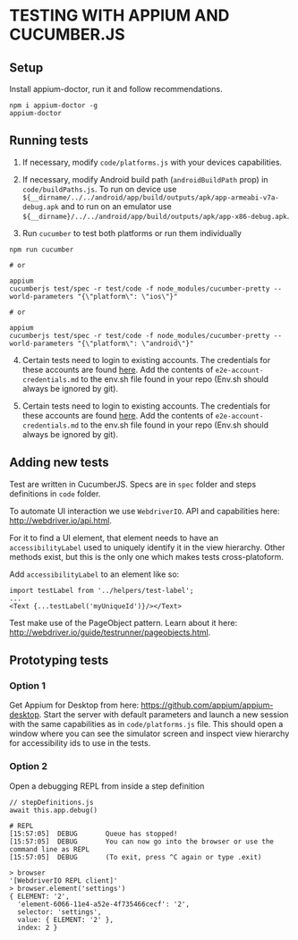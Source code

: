 # TESTING WITH APPIUM AND CUCUMBER.JS

## Setup

Install appium-doctor, run it and follow recommendations.
```
npm i appium-doctor -g
appium-doctor
```

## Running tests

1. If necessary, modify ```code/platforms.js``` with your devices capabilities.

2. If necessary, modify Android build path (```androidBuildPath``` prop) in ```code/buildPaths.js```. To run on device use ````${__dirname/../../android/app/build/outputs/apk/app-armeabi-v7a-debug.apk```` and to run on an emulator use ````${__dirname}/../../android/app/build/outputs/apk/app-x86-debug.apk````.

3. Run ```cucumber``` to test both platforms or run them individually
```
npm run cucumber

# or

appium
cucumberjs test/spec -r test/code -f node_modules/cucumber-pretty --world-parameters "{\"platform\": \"ios\"}"

# or

appium
cucumberjs test/spec -r test/code -f node_modules/cucumber-pretty --world-parameters "{\"platform\": \"android\"}"

```
4. Certain tests need to login to existing accounts. The credentials for these accounts are found [here](https://github.com/PeerioTechnologies/internal-documentation/blob/master/frontend/e2e-account-credentials.md). Add the contents of `e2e-account-credentials.md` to the env.sh file found in your repo (Env.sh should always be ignored by git).

4. Certain tests need to login to existing accounts. The credentials for these accounts are found [here](https://github.com/PeerioTechnologies/internal-documentation/blob/master/frontend/e2e-account-credentials.md). Add the contents of `e2e-account-credentials.md` to the env.sh file found in your repo (Env.sh should always be ignored by git).

## Adding new tests

Test are written in CucumberJS. Specs are in ```spec``` folder and steps definitions in ```code``` folder.

To automate UI interaction we use ```WebdriverIO```. API and capabilities here: http://webdriver.io/api.html. 

For it to find a UI element, that element needs to have an ```accessibilityLabel``` used to uniquely identify it in the view hierarchy. Other methods exist, but this is the only one which makes tests cross-platoform.

Add ```accessibilityLabel``` to an element like so:
```
import testLabel from '../helpers/test-label';
...
<Text {...testLabel('myUniqueId')}/></Text>
```

Test make use of the PageObject pattern. Learn about it here: http://webdriver.io/guide/testrunner/pageobjects.html.

## Prototyping tests

### Option 1

Get Appium for Desktop from here: https://github.com/appium/appium-desktop. Start the server with default parameters and launch a new session with the same capabilities as in ```code/platforms.js``` file. This should open a window where you can see the simulator screen and inspect view hierarchy for accessibility ids to use in the tests.

### Option 2
Open a debugging REPL from inside a step definition
```
// stepDefinitions.js
await this.app.debug()
```
```
# REPL
[15:57:05]  DEBUG       Queue has stopped!
[15:57:05]  DEBUG       You can now go into the browser or use the command line as REPL
[15:57:05]  DEBUG       (To exit, press ^C again or type .exit)

> browser
'[WebdriverIO REPL client]'
> browser.element('settings')
{ ELEMENT: '2',
  'element-6066-11e4-a52e-4f735466cecf': '2',
  selector: 'settings',
  value: { ELEMENT: '2' },
  index: 2 }
```